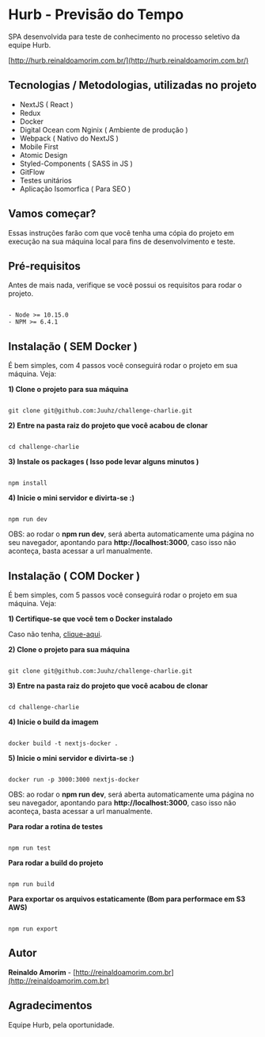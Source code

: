 # Hurb - Previsão do Tempo

SPA desenvolvida para teste de conhecimento no processo seletivo da equipe Hurb.

[http://hurb.reinaldoamorim.com.br/](http://hurb.reinaldoamorim.com.br/)

## Tecnologias / Metodologias, utilizadas no projeto 
- NextJS ( React )
- Redux
- Docker
- Digital Ocean com Nginix ( Ambiente de produção )
- Webpack ( Nativo do NextJS )
- Mobile First
- Atomic Design
- Styled-Components ( SASS in JS )
- GitFlow
- Testes unitários
- Aplicação Isomorfica ( Para SEO )

## Vamos começar?

Essas instruções farão com que você tenha uma cópia do projeto em execução na sua máquina local para fins de desenvolvimento e teste.

## Pré-requisitos

Antes de mais nada, verifique se você possui os requisitos para rodar o projeto.

```

- Node >= 10.15.0
- NPM >= 6.4.1

```

## Instalação ( SEM Docker )

É bem simples, com 4 passos você conseguirá rodar o projeto em sua máquina. Veja:

**1) Clone o projeto para sua máquina**

```

git clone git@github.com:Juuhz/challenge-charlie.git

```

**2) Entre na pasta raiz do projeto que você acabou de clonar**

```

cd challenge-charlie

```

**3) Instale os packages ( Isso pode levar alguns minutos )**

```

npm install

```

**4) Inicie o mini servidor e divirta-se :)**

```

npm run dev

```

OBS: ao rodar o **npm run dev**, será aberta automaticamente uma página no seu navegador, apontando para **http://localhost:3000**, caso isso não aconteça, basta acessar a url manualmente.

## Instalação ( COM Docker )

É bem simples, com 5 passos você conseguirá rodar o projeto em sua máquina. Veja:

**1) Certifique-se que você tem o Docker instalado**

Caso não tenha, [clique-aqui](https://www.docker.com/products/docker-desktop).

**2) Clone o projeto para sua máquina**

```

git clone git@github.com:Juuhz/challenge-charlie.git

```

**3) Entre na pasta raiz do projeto que você acabou de clonar**

```

cd challenge-charlie

```

**4) Inicie o build da imagem**

```

docker build -t nextjs-docker .

```

**5) Inicie o mini servidor e divirta-se :)**

```

docker run -p 3000:3000 nextjs-docker

```

OBS: ao rodar o **npm run dev**, será aberta automaticamente uma página no seu navegador, apontando para **http://localhost:3000**, caso isso não aconteça, basta acessar a url manualmente.

**Para rodar a rotina de testes**

```

npm run test

```

**Para rodar a build do projeto**

```

npm run build

```

**Para exportar os arquivos estaticamente (Bom para performace em S3 AWS)**

```

npm run export

```

## Autor

**Reinaldo Amorim** - [http://reinaldoamorim.com.br](http://reinaldoamorim.com.br)

## Agradecimentos

Equipe Hurb, pela oportunidade.
